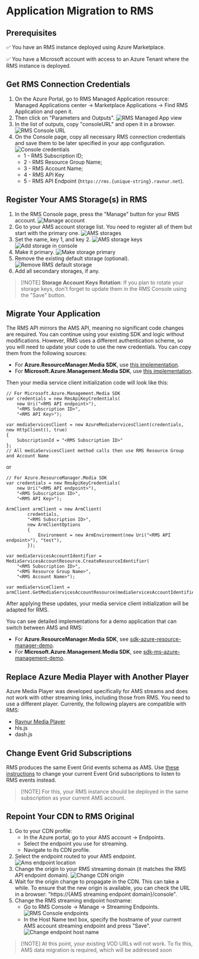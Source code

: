 # Application Migration to RMS

## Prerequisites

✅ You have an RMS instance deployed using Azure Marketplace.

✅ You have a Microsoft account with access to an Azure Tenant where the RMS instance is deployed.

## Get RMS Connection Credentials

1. On the Azure Portal, go to RMS Managed Application resource: Managed Applications center -> Marketplace Applications -> Find RMS Application and open it.
2. Then click on "Parameters and Outputs". ![RMS Managed App view](img/rms-managed-app.png)
3. In the list of outputs, copy "consoleURL" and open it in a browser. ![RMS Console URL](img/rms-managed-app-outputs.png)
4. On the Console page, copy all necessary RMS connection credentials and save them to be later specified in your app configuration.
   ![Console credentials](img/console-credentials.PNG)
   * 1 - RMS Subscription ID;
   * 2 - RMS Resource Group Name;
   * 3 - RMS Account Name;
   * 4 - RMS API Key
   * 5 - RMS API Endpoint (`https://rms.{unique-string}.ravnur.net`).

## Register Your AMS Storage(s) in RMS

1. In the RMS Console page, press the "Manage" button for your RMS account. ![Manage account](img/console-manage-account.PNG)
2. Go to your AMS account storage list. You need to register all of them but start with the primary one.
   ![AMS storages](img/ams-storages.PNG)
3. Set the name, key 1, and key 2.
   ![AMS storage keys](img/ams-storage-keys.PNG)
   ![Add storage in console](img/storage-console-empty.PNG)
4. Make it primary.
   ![Make storage primary](img/storage-console-added.PNG)
5. Remove the existing default storage (optional).
   ![Remove RMS default storage](img/storage-console-made-primary.PNG)
6. Add all secondary storages, if any.

> [!NOTE] **Storage Account Keys Rotation**: If you plan to rotate your storage keys, don't forget to update them in the RMS Console using the "Save" button.

## Migrate Your Application

The RMS API mirrors the AMS API, meaning no significant code changes are required. You can continue using your existing SDK and logic without modifications. However, RMS uses a different authentication scheme, so you will need to update your code to use the new credentials. You can copy them from the following sources:

* For **Azure.ResourceManager.Media SDK**, use [this implementation](../sdk-azure-resource-manager-demo/RmsApiKeyCredentials.cs).
* For **Microsoft.Azure.Management.Media SDK**, use [this implementation](../sdk-ms-azure-management-demo/RmsApiKeyCredentials.cs).

Then your media service client initialization code will look like this:

```CSharp
// For Microsoft.Azure.Management.Media SDK
var credentials = new RmsApiKeyCredentials(
    new Uri("<RMS API endpoint>"),
    "<RMS Subscription ID>",
    "<RMS API Key>");

var mediaServicesClient = new AzureMediaServicesClient(credentials, new HttpClient(), true)
{
    SubscriptionId = "<RMS Subscription ID>"
};
// All mediaServicesClient method calls then use RMS Resource Group and Account Name
```

or

```CSharp
// For Azure.ResourceManager.Media SDK
var credentials = new RmsApiKeyCredentials(
    new Uri("<RMS API endpoint>"),
    "<RMS Subscription ID>",
    "<RMS API Key>");

ArmClient armClient = new ArmClient(
        credentials,
        "<RMS Subscription ID>",
        new ArmClientOptions
        {
            Environment = new ArmEnvironment(new Uri("<RMS API endpoint>"), "test"),
        });

var mediaServicesAccountIdentifier = MediaServicesAccountResource.CreateResourceIdentifier(
    "<RMS Subscription ID>",
    "<RMS Resource Group Name>",
    "<RMS Account Name>");

var mediaServiceClient = armClient.GetMediaServicesAccountResource(mediaServicesAccountIdentifier)
```

After applying these updates, your media service client initialization will be adapted for RMS.

You can see detailed implementations for a demo application that can switch between AMS and RMS:

* For **Azure.ResourceManager.Media SDK**, see [sdk-azure-resource-manager-demo](../sdk-azure-resource-manager-demo).
* For **Microsoft.Azure.Management.Media SDK**, see [sdk-ms-azure-management-demo](../sdk-ms-azure-management-demo).

## Replace Azure Media Player with Another Player

Azure Media Player was developed specifically for AMS streams and does not work with other streaming links, including those from RMS. You need to use a different player. Currently, the following players are compatible with RMS:

* [Ravnur Media Player](https://strmsdemo.z13.web.core.windows.net/)
* hls.js
* dash.js

## Change Event Grid Subscriptions

RMS produces the same Event Grid events schema as AMS. Use [these instructions](monitoring.md) to change your current Event Grid subscriptions to listen to RMS events instead.

> [!NOTE] For this, your RMS instance should be deployed in the same subscription as your current AMS account.

## Repoint Your CDN to RMS Original

1. Go to your CDN profile:
   * In the Azure portal, go to your AMS account → Endpoints.
   * Select the endpoint you use for streaming.
   * Navigate to its CDN profile.
2. Select the endpoint routed to your AMS endpoint. ![Ams endpoint location](img/cdn-update-1.png)
3. Change the origin to your RMS streaming domain (it matches the RMS API endpoint domain). ![Change CDN origin](img/cdn-update-2.png)
4. Wait for the origin change to propagate in the CDN. This can take a while. To ensure that the new origin is available, you can check the URL in a browser: "https://{AMS streaming endpoint domain}/console".
5. Change the RMS streaming endpoint hostname:
   * Go to RMS Console -> Manage -> Streaming Endpoints.
     ![RMS Console endpoints](img/endpoints-console-origin.PNG)
   * In the Host Name text box, specify the hostname of your current AMS account streaming endpoint and press "Save".
     ![Change endpoint host name](img/endpoints-console-changed.PNG)

> [!NOTE] At this point, your existing VOD URLs will not work. To fix this, AMS data migration is required, which will be addressed soon
